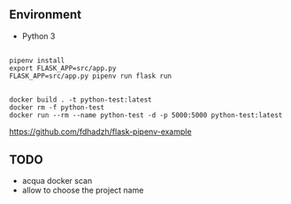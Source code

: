 #

## Environment

- Python 3

##

    pipenv install
    export FLASK_APP=src/app.py
    FLASK_APP=src/app.py pipenv run flask run

##

    docker build . -t python-test:latest
    docker rm -f python-test
    docker run --rm --name python-test -d -p 5000:5000 python-test:latest

https://github.com/fdhadzh/flask-pipenv-example

## TODO

- acqua docker scan
- allow to choose the project name
